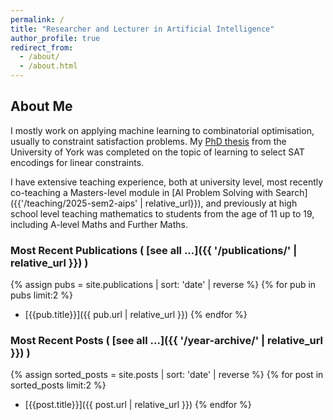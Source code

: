 ```yaml
---
permalink: /
title: "Researcher and Lecturer in Artificial Intelligence"
author_profile: true
redirect_from: 
  - /about/
  - /about.html
---
```


## About Me

I mostly work on applying machine learning to combinatorial optimisation,
usually to constraint satisfaction problems.  My [PhD
thesis](https://etheses.whiterose.ac.uk/id/eprint/34581/) from the University of
York was completed on the topic of learning to select SAT encodings for linear
constraints.

I have extensive teaching experience, both at university level, most recently
co-teaching a Masters-level module in [AI Problem Solving with
Search]({{'/teaching/2025-sem2-aips' | relative_url}}), and previously at high
school level teaching mathematics to students from the age of 11 up to 19,
including A-level Maths and Further Maths.

### Most Recent Publications ( [see all ...]({{ '/publications/' | relative_url }}) )
{% assign pubs = site.publications | sort: 'date' | reverse %}
{% for pub in pubs limit:2 %}
* [{{pub.title}}]({{ pub.url | relative_url }})
{% endfor %}

### Most Recent Posts ( [see all ...]({{ '/year-archive/' | relative_url }}) )
{% assign sorted_posts = site.posts | sort: 'date' | reverse %}
{% for post in sorted_posts limit:2 %}
* [{{post.title}}]({{ post.url | relative_url }})
{% endfor %}


